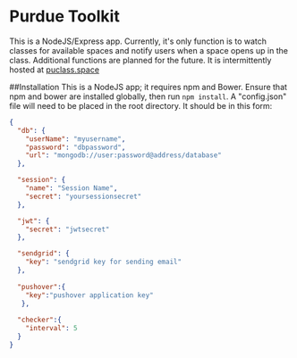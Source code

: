 # Purdue Toolkit
This is a NodeJS/Express app. Currently, it's only function is to watch classes for available spaces and notify users when a space opens up in the class. Additional functions are planned for the future. It is intermittently hosted at [puclass.space](http://puclass.space)

##Installation
This is a NodeJS app; it requires npm and Bower. Ensure that npm and bower are installed globally, then run `npm install`. A "config.json" file will need to be placed in the root directory. It should be in this form:
```json
{
  "db": {
    "userName": "myusername",
    "password": "dbpassword",
    "url": "mongodb://user:password@address/database"
  },

  "session": {
    "name": "Session Name",
    "secret": "yoursessionsecret"
  },

  "jwt": {
    "secret": "jwtsecret"
  },

  "sendgrid": {
    "key": "sendgrid key for sending email"
  },
  
  "pushover":{
    "key":"pushover application key"
   },
   
  "checker":{
    "interval": 5
  }
}
```
